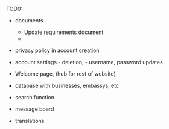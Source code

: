TOD0:

- documents
  -  Update requirements document
  -  


- privacy policy in account creation
- account settings
      - deletion,
      - username, password updates
- Welcome page, (hub for rest of website)
  
- database with businesses, embassys, etc
- search function

- message board

- translations
